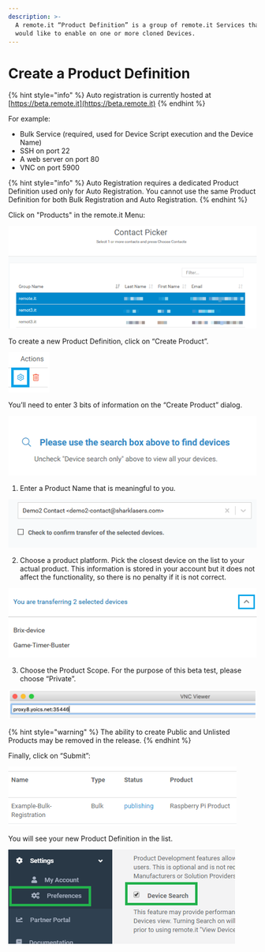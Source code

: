 ```yaml
---
description: >-
  A remote.it “Product Definition” is a group of remote.it Services that you
  would like to enable on one or more cloned Devices.
---
```


# Create a Product Definition

{% hint style="info" %}
Auto registration is currently hosted at [https://beta.remote.it](https://beta.remote.it)
{% endhint %}

For example:

* Bulk Service \(required, used for Device Script execution and the Device Name\)
* SSH on port 22
* A web server on port 80
* VNC on port 5900

{% hint style="info" %}
Auto Registration requires a dedicated Product Definition used only for Auto Registration. You cannot use the same Product Definition for both Bulk Registration and Auto Registration.
{% endhint %}

Click on "Products" in the remote.it Menu:

![](../../.gitbook/assets/image%20%28146%29.png)

To create a new Product Definition, click on “Create Product”.

![](../../.gitbook/assets/image%20%28197%29.png)

You’ll need to enter 3 bits of information on the “Create Product” dialog.

![](../../.gitbook/assets/image%20%28108%29.png)

1. Enter a Product Name that is meaningful to you.

![](../../.gitbook/assets/image%20%28383%29.png)

2. Choose a product platform.  Pick the closest device on the list to your actual product.  This information is stored in your account but it does not affect the functionality, so there is no penalty if it is not correct.

![](../../.gitbook/assets/image%20%28212%29.png)

3. Choose the Product Scope.  For the purpose of this beta test, please choose “Private”.

![](../../.gitbook/assets/image%20%28103%29.png)

{% hint style="warning" %}
The ability to create Public and Unlisted Products may be removed in the release.
{% endhint %}

Finally, click on “Submit”:

![](../../.gitbook/assets/image%20%28169%29.png)

You will see your new Product Definition in the list.

![](../../.gitbook/assets/image%20%28293%29.png)

